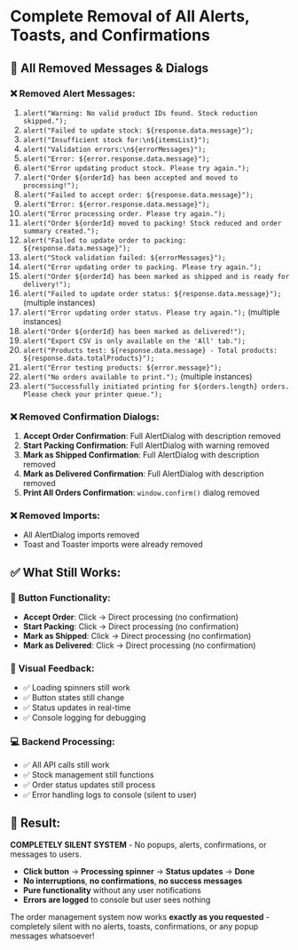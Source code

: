 # Complete Removal of All Alerts, Toasts, and Confirmations

## 🚫 **All Removed Messages & Dialogs**

### ❌ **Removed Alert Messages:**
1. `alert("Warning: No valid product IDs found. Stock reduction skipped.");`
2. `alert("Failed to update stock: ${response.data.message}");`
3. `alert("Insufficient stock for:\n${itemsList}");`
4. `alert("Validation errors:\n${errorMessages}");`
5. `alert("Error: ${error.response.data.message}");`
6. `alert("Error updating product stock. Please try again.");`
7. `alert("Order ${orderId} has been accepted and moved to processing!");`
8. `alert("Failed to accept order: ${response.data.message}");`
9. `alert("Error: ${error.response.data.message}");`
10. `alert("Error processing order. Please try again.");`
11. `alert("Order ${orderId} moved to packing! Stock reduced and order summary created.");`
12. `alert("Failed to update order to packing: ${response.data.message}");`
13. `alert("Stock validation failed: ${errorMessages}");`
14. `alert("Error updating order to packing. Please try again.");`
15. `alert("Order ${orderId} has been marked as shipped and is ready for delivery!");`
16. `alert("Failed to update order status: ${response.data.message}");` (multiple instances)
17. `alert("Error updating order status. Please try again.");` (multiple instances)
18. `alert("Order ${orderId} has been marked as delivered!");`
19. `alert("Export CSV is only available on the 'All' tab.");`
20. `alert("Products test: ${response.data.message} - Total products: ${response.data.totalProducts}");`
21. `alert("Error testing products: ${error.message}");`
22. `alert("No orders available to print.");` (multiple instances)
23. `alert("Successfully initiated printing for ${orders.length} orders. Please check your printer queue.");`

### ❌ **Removed Confirmation Dialogs:**
1. **Accept Order Confirmation**: Full AlertDialog with description removed
2. **Start Packing Confirmation**: Full AlertDialog with warning removed
3. **Mark as Shipped Confirmation**: Full AlertDialog with description removed  
4. **Mark as Delivered Confirmation**: Full AlertDialog with description removed
5. **Print All Orders Confirmation**: `window.confirm()` dialog removed

### ❌ **Removed Imports:**
- All AlertDialog imports removed
- Toast and Toaster imports were already removed

## ✅ **What Still Works:**

### 🔄 **Button Functionality:**
- **Accept Order**: Click → Direct processing (no confirmation)
- **Start Packing**: Click → Direct processing (no confirmation)
- **Mark as Shipped**: Click → Direct processing (no confirmation)
- **Mark as Delivered**: Click → Direct processing (no confirmation)

### 🎨 **Visual Feedback:**
- ✅ Loading spinners still work
- ✅ Button states still change
- ✅ Status updates in real-time
- ✅ Console logging for debugging

### 💻 **Backend Processing:**
- ✅ All API calls still work
- ✅ Stock management still functions
- ✅ Order status updates still process
- ✅ Error handling logs to console (silent to user)

## 🎯 **Result:**

**COMPLETELY SILENT SYSTEM** - No popups, alerts, confirmations, or messages to users. 

- **Click button** → **Processing spinner** → **Status updates** → **Done**
- **No interruptions**, **no confirmations**, **no success messages**
- **Pure functionality** without any user notifications
- **Errors are logged** to console but user sees nothing

The order management system now works **exactly as you requested** - completely silent with no alerts, toasts, confirmations, or any popup messages whatsoever!